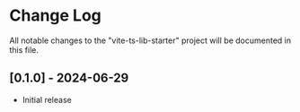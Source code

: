 # Change Log

All notable changes to the "vite-ts-lib-starter" project will be documented in this file.

## [0.1.0] - 2024-06-29

-   Initial release
